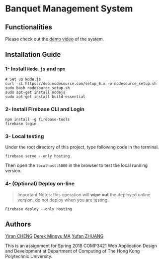 # Banquet Management System

## Functionalities

Please check out the [demo video](https://youtu.be/y6ZLjbwYiiI) of the system.

## Installation Guide

### 1- Install `Node.js` and `npm`

```
# Set up Node.js
curl -sL https://deb.nodesource.com/setup_6.x -o nodesource_setup.sh
sudo bash nodesource_setup.sh
sudo apt-get install nodejs
sudo apt-get install build-essential
```

### 2- Install Firebase CLI and Login

```
npm install -g firebase-tools
firebase login
```

### 3- Local testing

Under the root directory of this project, type following code in the terminal.

```
firebase serve --only hosting
```

Then open the `localhost:5000` in the browser to test the local running version.

### 4- (Optional) Deploy on-line

> Important Notes: this operation will **wipe out** the deployed online version, do not deploy when you are testing.

```
Firebase deploy --only hosting
```

## Authors

[Yiran CHENG](mailto:yiran.cheng@connect.polyu.hk)
[Derek Mingyu MA](http://derek.ma)
[Yufan ZHUANG](mailto:evan.zhuang@connect.polyu.hk)

This is an assignment for Spring 2018 COMP3421 Web Application Design and Development at Department of Computing of The Hong Kong Polytechnic University.



